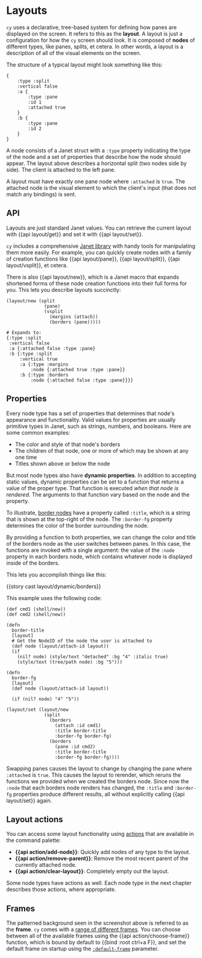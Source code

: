 # Layouts

`cy` uses a declarative, tree-based system for defining how panes are displayed on the screen. It refers to this as the **layout**. A layout is just a configuration for how the `cy` screen should look. It is composed of **nodes** of different types, like panes, splits, et cetera. In other words, a layout is a description of all of the visual elements on the screen.

The structure of a typical layout might look something like this:

```janet
{
    :type :split
    :vertical false
    :a {
        :type :pane
        :id 1
        :attached true
    }
    :b {
        :type :pane
        :id 2
    }
}
```

A node consists of a Janet struct with a `:type` property indicating the type of the node and a set of properties that describe how the node should appear. The layout above describes a horizontal split (two nodes side by side). The client is attached to the left pane.

A layout must have exactly one pane node where `:attached` is `true`. The attached node is the visual element to which the client's input (that does not match any bindings) is sent.

## API

Layouts are just standard Janet values. You can retrieve the current layout with {{api layout/get}} and set it with {{api layout/set}}.

`cy` includes a comprehensive [Janet library](https://github.com/cfoust/cy/blob/main/pkg/cy/boot/layout.janet) with handy tools for manipulating them more easily. For example, you can quickly create nodes with a family of creation functions like {{api layout/pane}}, {{api layout/split}}, {{api layout/vsplit}}, et cetera.

There is also {{api layout/new}}, which is a Janet macro that expands shortened forms of these node creation functions into their full forms for you. This lets you describe layouts succinctly:

```janet
(layout/new (split
              (pane)
              (vsplit
                (margins (attach))
                (borders (pane)))))

# Expands to:
{:type :split
 :vertical false
 :a {:attached false :type :pane}
 :b {:type :split
     :vertical true
     :a {:type :margins
         :node {:attached true :type :pane}}
     :b {:type :borders
         :node {:attached false :type :pane}}}}
```

## Properties

Every node type has a set of properties that determines that node's appearance and functionality. Valid values for properties are usually primitive types in Janet, such as strings, numbers, and booleans. Here are some common examples:

- The color and style of that node's borders
- The children of that node, one or more of which may be shown at any one time
- Titles shown above or below the node

But most node types also have **dynamic properties**. In addition to accepting static values, dynamic properties can be set to a function that returns a value of the proper type. That function is executed _when that node is rendered_. The arguments to that function vary based on the node and the property.

To illustrate, [border nodes](/layouts/nodes.md#borders) have a property called `:title`, which is a string that is shown at the top-right of the node. The `:border-fg` property determines the color of the border surrounding the node.

By providing a function to both properties, we can change the color and title of the borders node as the user switches between panes. In this case, the functions are invoked with a single argument: the value of the `:node` property in each borders node, which contains whatever node is displayed inside of the borders.

This lets you accomplish things like this:

{{story cast layout/dynamic/borders}}

This example uses the following code:

```janet
(def cmd1 (shell/new))
(def cmd2 (shell/new))

(defn
  border-title
  [layout]
  # Get the NodeID of the node the user is attached to
  (def node (layout/attach-id layout))
  (if
    (nil? node) (style/text "detached" :bg "4" :italic true)
    (style/text (tree/path node) :bg "5")))

(defn
  border-fg
  [layout]
  (def node (layout/attach-id layout))

  (if (nil? node) "4" "5"))

(layout/set (layout/new
              (split
                (borders
                  (attach :id cmd1)
                  :title border-title
                  :border-fg border-fg)
                (borders
                  (pane :id cmd2)
                  :title border-title
                  :border-fg border-fg))))
```

Swapping panes causes the layout to change by changing the pane where `:attached` is `true`. This causes the layout to rerender, which reruns the functions we provided when we created the borders node. Since now the `:node` that each borders node renders has changed, the `:title` and `:border-fg` properties produce different results, all without explicitly calling {{api layout/set}} again.

## Layout actions

You can access some layout functionality using [actions](/keybindings.md#actions) that are available in the command palette:

- **{{api action/add-node}}**: Quickly add nodes of any type to the layout.
- **{{api action/remove-parent}}**: Remove the most recent parent of the currently attached node.
- **{{api action/clear-layout}}**: Completely empty out the layout.

Some node types have actions as well. Each node type in the next chapter describes those actions, where appropriate.

## Frames

The patterned background seen in the screenshot above is referred to as the **frame**. `cy` comes with a [range of different frames](/frames.md). You can choose between all of the available frames using the {{api action/choose-frame}} function, which is bound by default to {{bind :root ctrl+a F}}, and set the default frame on startup using the [`:default-frame`](/default-parameters.md#default-frame) parameter.

